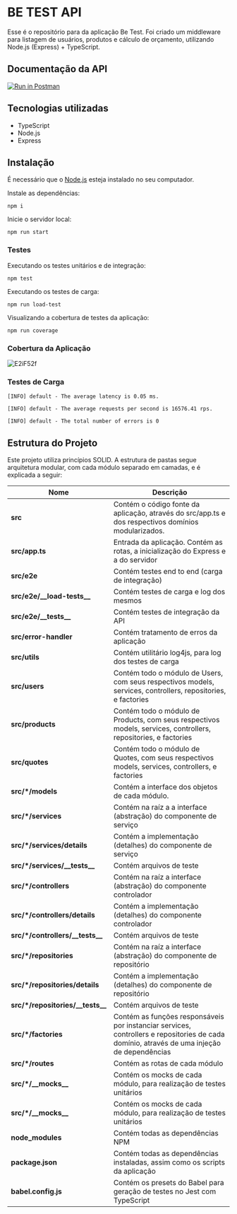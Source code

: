 
# BE TEST API 
Esse é o repositório para da aplicação Be Test. Foi criado um middleware para listagem de usuários, produtos e cálculo de orçamento, utilizando Node.js (Express) + TypeScript.

## Documentação da API

[![Run in Postman](https://run.pstmn.io/button.svg)](https://app.getpostman.com/run-collection/21642696-1bcbfd72-1b31-4c84-8922-ceffa6d49a2c?action=collection%2Ffork&collection-url=entityId%3D21642696-1bcbfd72-1b31-4c84-8922-ceffa6d49a2c%26entityType%3Dcollection%26workspaceId%3D7845280a-058d-45eb-be58-c1bc0cd9c854)

## Tecnologias utilizadas

* TypeScript
* Node.js
* Express


## Instalação

É necessário que o [Node.js](https://nodejs.org/) esteja instalado no seu computador.


Instale as dependências:
```
npm i
```
Inicie o servidor local:
```
npm run start
```

### Testes

Executando os testes unitários e de integração:
```
npm test
```
Executando os testes de carga:
```
npm run load-test
```
Visualizando a cobertura de testes da aplicação:
```
npm run coverage
```



### Cobertura da Aplicação
![E2iF52f](https://i.imgur.com/BySiaQ5.png)


### Testes de Carga
```
[INFO] default - The average latency is 0.05 ms.

[INFO] default - The average requests per second is 16576.41 rps.

[INFO] default - The total number of errors is 0
```

## Estrutura do Projeto
Este projeto utiliza princípios SOLID.  A estrutura de pastas segue arquitetura modular, com cada módulo separado em camadas, e é explicada a seguir:

| Nome | Descrição |
| ------------------------ | --------------------------------------------------------------------------------------------- |
| **src**                 | Contém o código fonte da aplicação, através do src/app.ts e dos respectivos domínios modularizados.
| **src/app.ts**         | Entrada da aplicação. Contém as rotas, a inicialização do Express e a do servidor        
| **src/e2e**         | Contém testes end to end (carga de integração)
| **src/e2e/_\_load-tests__**         | Contém testes de carga e log dos mesmos                                                     |
| **src/e2e/_\_tests__**         | Contém testes de integração da API                                                    |
| **src/error-handler**         | Contém tratamento de erros da aplicação
| **src/utils**         | Contém utilitário log4js, para log dos testes de carga                                                      |
| **src/users**               | Contém todo o módulo de Users, com seus respectivos models, services, controllers, repositories, e factories
| **src/products**      | Contém todo o módulo de Products, com seus respectivos models, services, controllers, repositories, e factories
| **src/quotes**  | Contém todo o módulo de Quotes, com seus respectivos models, services, controllers, e factories 
| **src/*/models**  | Contém a interface dos objetos de cada módulo.
| **src/*/services** | Contém na raíz a a interface (abstração) do componente de serviço
| **src/*/services/details** | Contém a implementação (detalhes) do componente de serviço
| **src/*/services/_\_tests__** | Contém arquivos de teste
| **src/*/controllers**           | Contém na raíz a interface (abstração) do componente controlador     
| **src/*/controllers/details**           | Contém a implementação (detalhes) do componente controlador
| **src/*/controllers/_\_tests__**           | Contém arquivos de teste
| **src/*/repositories**           | Contém na raíz a interface (abstração) do componente de repositório 
| **src/*/repositories/details**           | Contém a implementação (detalhes) do componente de repositório
| **src/*/repositories/_\_tests__**           | Contém  arquivos de teste
| **src/*/factories**      | Contém as funções responsáveis por instanciar services, controllers e repositories de cada domínio, através de uma injeção de dependências|
| **src/*/routes**         | Contém as rotas de cada módulo |
| **src/*/_\_mocks__**               | Contém os mocks de cada módulo, para realização de testes unitários
| **src/*/_\_mocks__**               | Contém os mocks de cada módulo, para realização de testes unitários
| **node_modules**      | Contém todas as dependências NPM|
| **package.json**         | Contém todas as dependências instaladas, assim como os scripts da aplicação   |
| **babel.config.js**         | Contém os presets do Babel para geração de testes no Jest com TypeScript


